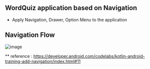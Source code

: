 ## WordQuiz application based on Navigation
- Apply Navigation, Drawer, Option Menu to the application

## Navigation Flow 
![image](https://user-images.githubusercontent.com/53125879/115442380-c96ea400-a1c6-11eb-9fb2-fe637efee8fe.png)

** reference : https://developer.android.com/codelabs/kotlin-android-training-add-navigation/index.html#11
